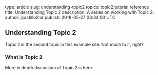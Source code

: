 type: article
slug: understanding-topic2
topics: topic2,tutorial,reference
title: Understanding Topic 2
description: A series on working with Topic 2.
author: jcastillo2nd
publish: 2018-05-27 06:34:00 UTC


## Understanding Topic 2 ##

Topic 2 is the second topic in this example site. Not much to it, right?

### What is Topic 2 ###

More in depth discussion of Topic 2 is here.

